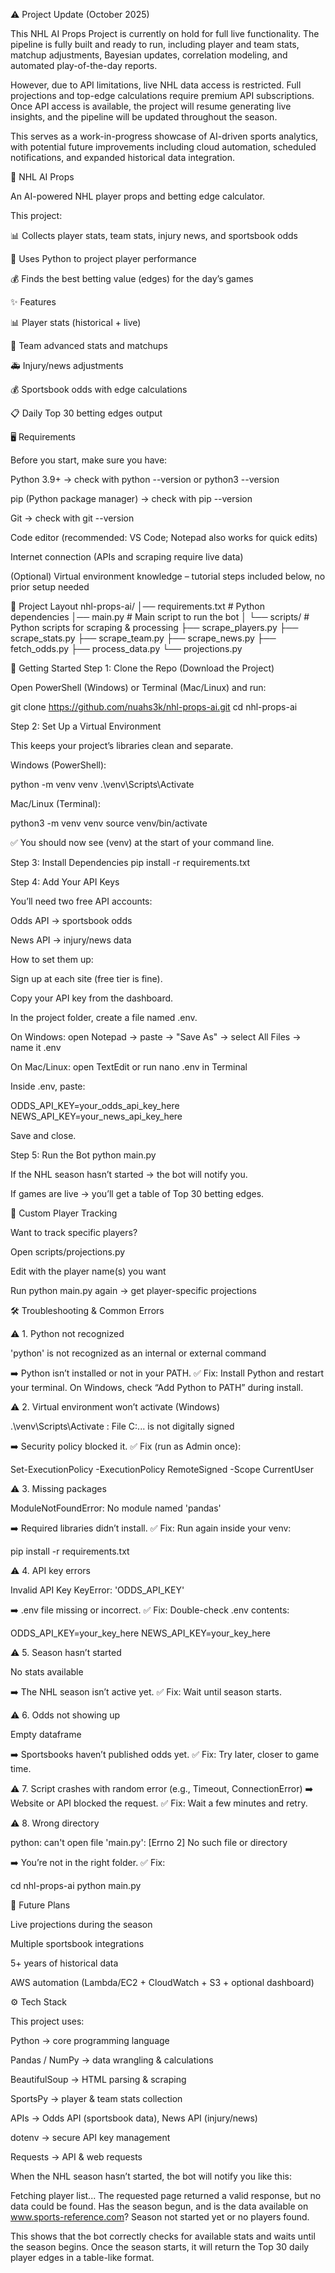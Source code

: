 ⚠️ Project Update (October 2025)

This NHL AI Props Project is currently on hold for full live functionality. The pipeline is fully built and ready to run, including player and team stats, matchup adjustments, Bayesian updates, correlation modeling, and automated play-of-the-day reports.

However, due to API limitations, live NHL data access is restricted. Full projections and top-edge calculations require premium API subscriptions. Once API access is available, the project will resume generating live insights, and the pipeline will be updated throughout the season.

This serves as a work-in-progress showcase of AI-driven sports analytics, with potential future improvements including cloud automation, scheduled notifications, and expanded historical data integration.







🏒 NHL AI Props

An AI-powered NHL player props and betting edge calculator.

This project:

📊 Collects player stats, team stats, injury news, and sportsbook odds

🤖 Uses Python to project player performance

💰 Finds the best betting value (edges) for the day’s games

✨ Features

📊 Player stats (historical + live)

🏒 Team advanced stats and matchups

🚑 Injury/news adjustments

💰 Sportsbook odds with edge calculations

📋 Daily Top 30 betting edges output

🖥 Requirements

Before you start, make sure you have:

Python 3.9+ → check with python --version or python3 --version

pip (Python package manager) → check with pip --version

Git → check with git --version

Code editor (recommended: VS Code; Notepad also works for quick edits)

Internet connection (APIs and scraping require live data)

(Optional) Virtual environment knowledge – tutorial steps included below, no prior setup needed

📂 Project Layout
nhl-props-ai/
│── requirements.txt   # Python dependencies
│── main.py            # Main script to run the bot
│
└── scripts/           # Python scripts for scraping & processing
    ├── scrape_players.py
    ├── scrape_stats.py
    ├── scrape_team.py
    ├── scrape_news.py
    ├── fetch_odds.py
    ├── process_data.py
    └── projections.py

🚀 Getting Started
Step 1: Clone the Repo (Download the Project)

Open PowerShell (Windows) or Terminal (Mac/Linux) and run:

git clone https://github.com/nuahs3k/nhl-props-ai.git
cd nhl-props-ai

Step 2: Set Up a Virtual Environment

This keeps your project’s libraries clean and separate.

Windows (PowerShell):

python -m venv venv
.\venv\Scripts\Activate


Mac/Linux (Terminal):

python3 -m venv venv
source venv/bin/activate


✅ You should now see (venv) at the start of your command line.

Step 3: Install Dependencies
pip install -r requirements.txt

Step 4: Add Your API Keys

You’ll need two free API accounts:

Odds API
 → sportsbook odds

News API
 → injury/news data

How to set them up:

Sign up at each site (free tier is fine).

Copy your API key from the dashboard.

In the project folder, create a file named .env.

On Windows: open Notepad → paste → "Save As" → select All Files → name it .env

On Mac/Linux: open TextEdit or run nano .env in Terminal

Inside .env, paste:

ODDS_API_KEY=your_odds_api_key_here
NEWS_API_KEY=your_news_api_key_here


Save and close.

Step 5: Run the Bot
python main.py


If the NHL season hasn’t started → the bot will notify you.

If games are live → you’ll get a table of Top 30 betting edges.

🎯 Custom Player Tracking

Want to track specific players?

Open scripts/projections.py

Edit with the player name(s) you want

Run python main.py again → get player-specific projections

🛠 Troubleshooting & Common Errors

⚠️ 1. Python not recognized

'python' is not recognized as an internal or external command


➡️ Python isn’t installed or not in your PATH.
✅ Fix: Install Python and restart your terminal. On Windows, check “Add Python to PATH” during install.

⚠️ 2. Virtual environment won’t activate (Windows)

.\venv\Scripts\Activate : File C:\... is not digitally signed


➡️ Security policy blocked it.
✅ Fix (run as Admin once):

Set-ExecutionPolicy -ExecutionPolicy RemoteSigned -Scope CurrentUser


⚠️ 3. Missing packages

ModuleNotFoundError: No module named 'pandas'


➡️ Required libraries didn’t install.
✅ Fix: Run again inside your venv:

pip install -r requirements.txt


⚠️ 4. API key errors

Invalid API Key
KeyError: 'ODDS_API_KEY'


➡️ .env file missing or incorrect.
✅ Fix: Double-check .env contents:

ODDS_API_KEY=your_key_here
NEWS_API_KEY=your_key_here


⚠️ 5. Season hasn’t started

No stats available


➡️ The NHL season isn’t active yet.
✅ Fix: Wait until season starts.

⚠️ 6. Odds not showing up

Empty dataframe


➡️ Sportsbooks haven’t published odds yet.
✅ Fix: Try later, closer to game time.

⚠️ 7. Script crashes with random error
(e.g., Timeout, ConnectionError)
➡️ Website or API blocked the request.
✅ Fix: Wait a few minutes and retry.

⚠️ 8. Wrong directory

python: can't open file 'main.py': [Errno 2] No such file or directory


➡️ You’re not in the right folder.
✅ Fix:

cd nhl-props-ai
python main.py

🔮 Future Plans

Live projections during the season

Multiple sportsbook integrations

5+ years of historical data

AWS automation (Lambda/EC2 + CloudWatch + S3 + optional dashboard)

⚙️ Tech Stack

This project uses:

Python → core programming language

Pandas / NumPy → data wrangling & calculations

BeautifulSoup → HTML parsing & scraping

SportsPy → player & team stats collection

APIs → Odds API (sportsbook data), News API (injury/news)

dotenv → secure API key management

Requests → API & web requests

When the NHL season hasn’t started, the bot will notify you like this:

Fetching player list...
The requested page returned a valid response, but no data could be found. 
Has the season begun, and is the data available on www.sports-reference.com?
Season not started yet or no players found.


This shows that the bot correctly checks for available stats and waits until the season begins.
Once the season starts, it will return the Top 30 daily player edges in a table-like format.
